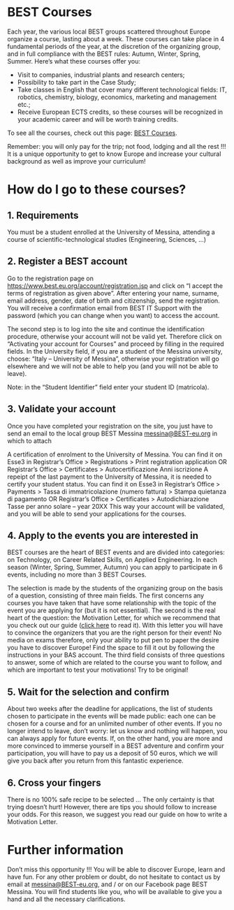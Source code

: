 # BEST Courses
Each year, the various local BEST groups scattered throughout Europe organize a course, lasting about a week. These courses can take place in 4 fundamental periods of the year, at the discretion of the organizing group, and in full compliance with the BEST rules: Autumn, Winter, Spring, Summer. Here’s what these courses offer you:

- Visit to companies, industrial plants and research centers;
- Possibility to take part in the Case Study;
- Take classes in English that cover many different technological fields: IT, robotics, chemistry, biology, economics, marketing and management etc.;
- Receive European ECTS credits, so these courses will be recognized in your academic career and will be worth training credits.

To see all the courses, check out this page: [BEST Courses](https://www.best.eu.org/courses/list.jsp).

Remember: you will only pay for the trip; not food, lodging and all the rest !!! It is a unique opportunity to get to know Europe and increase your cultural background as well as improve your curriculum!

# How do I go to these courses?
## 1. Requirements
You must be a student enrolled at the University of Messina, attending a course of scientific-technological studies (Engineering, Sciences, …)

## 2. Register a BEST account
Go to the registration page on https://www.best.eu.org/account/registration.jsp and click on “I accept the terms of registration as given above”. After entering your name, surname, email address, gender, date of birth and citizenship, send the registration. You will receive a confirmation email from BEST IT Support with the password (which you can change when you want) to access the account.

The second step is to log into the site and continue the identification procedure, otherwise your account will not be valid yet. Therefore click on “Activating your account for Courses” and proceed by filling in the required fields. In the University field, if you are a student of the Messina university, choose: “Italy – University of Messina”, otherwise your registration will go elsewhere and we will not be able to help you (and you will not be able to leave).

Note: in the “Student Identifier” field enter your student ID (matricola).

## 3. Validate your account
Once you have completed your registration on the site, you just have to send an email to the local group BEST Messina messina@BEST-eu.org in which to attach

A certification of enrolment to the University of Messina. You can find it on Esse3 in
Registrar’s Office > Registrations > Print registration application OR
Registrar’s Office > Certificates > Autocertificazione Anni iscrizione
A repeipt of the last payment to the University of Messina, it is needed to certify your student status. You can find it on Esse3 in
Registrar’s Office > Payments > Tassa di immatricolazione (numero fattura) > Stampa quietanza di pagamento OR
Registrar’s Office > Certificates > Autodichiarazione Tasse per anno solare – year 20XX
This way your account will be validated, and you will be able to send your applications for the courses.

## 4. Apply to the events you are interested in
BEST courses are the heart of BEST events and are divided into categories: on Technology, on Career Related Skills, on Applied Engineering. In each season (Winter, Spring, Summer, Autumn) you can apply to participate in 6 events, including no more than 3 BEST Courses.

The selection is made by the students of the organizing group on the basis of a question, consisting of three main fields. The first concerns any courses you have taken that have some relationship with the topic of the event you are applying for (but it is not essential). The second is the real heart of the question: the Motivation Letter, for which we recommend that you check out our guide ([click here](https://bestmessina.local/la-motivation-letter/) to read it). With this letter you will have to convince the organizers that you are the right person for their event! No media on exams therefore, only your ability to put pen to paper the desire you have to discover Europe! Find the space to fill it out by following the instructions in your BAS account. The third field consists of three questions to answer, some of which are related to the course you want to follow, and which are important to test your motivations! Try to be original!

## 5. Wait for the selection and confirm
About two weeks after the deadline for applications, the list of students chosen to participate in the events will be made public: each one can be chosen for a course and for an unlimited number of other events. If you no longer intend to leave, don’t worry: let us know and nothing will happen, you can always apply for future events. If, on the other hand, you are more and more convinced to immerse yourself in a BEST adventure and confirm your participation, you will have to pay us a deposit of 50 euros, which we will give you back after you return from this fantastic experience.

## 6. Cross your fingers
There is no 100% safe recipe to be selected … The only certainty is that trying doesn’t hurt! However, there are tips you should follow to increase your odds. For this reason, we suggest you read our guide on how to write a Motivation Letter.

# Further information
Don’t miss this opportunity !!! You will be able to discover Europe, learn and have fun. For any other problem or doubt, do not hesitate to contact us by email at messina@BEST-eu.org, and / or on our Facebook page BEST Messina. You will find students like you, who will be available to give you a hand and all the necessary clarifications.